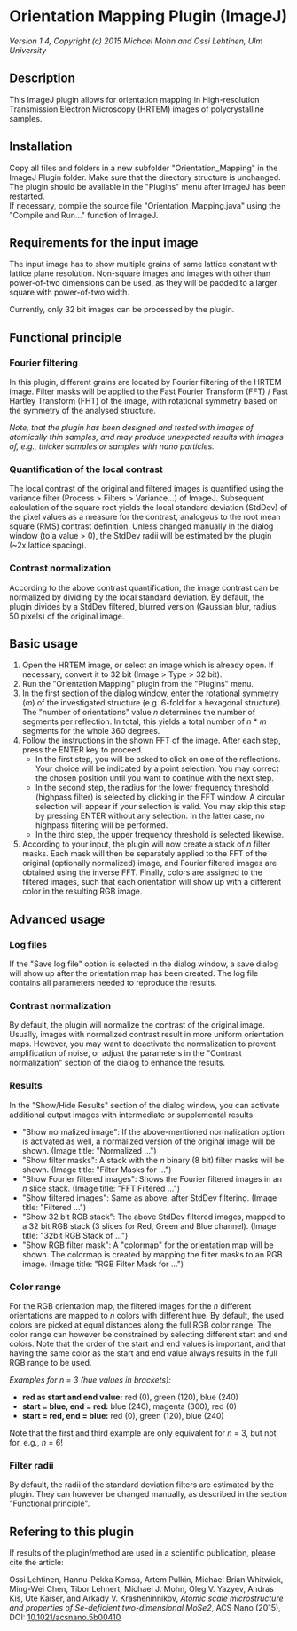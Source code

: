 # Orientation Mapping Plugin (ImageJ)

*Version 1.4, Copyright (c) 2015 Michael Mohn and Ossi Lehtinen, Ulm University*

## Description
This ImageJ plugin allows for orientation mapping in High-resolution Transmission Electron Microscopy (HRTEM) images of polycrystalline samples.

## Installation
Copy all files and folders in a new subfolder "Orientation_Mapping" in the ImageJ Plugin folder. Make sure that the directory structure is unchanged.
The plugin should be available in the "Plugins" menu after ImageJ has been restarted.  
If necessary, compile the source file "Orientation_Mapping.java" using the "Compile and Run..." function of ImageJ.


## Requirements for the input image
The input image has to show multiple grains of same lattice constant with lattice plane resolution.
Non-square images and images with other than power-of-two dimensions can be used, as they will be padded to a larger square with power-of-two width.

Currently, only 32 bit images can be processed by the plugin.


## Functional principle

### Fourier filtering
In this plugin, different grains are located by Fourier filtering of the HRTEM image. Filter masks will be applied to the Fast Fourier Transform (FFT) / Fast Hartley Transform (FHT) of the image, with rotational symmetry based on the symmetry of the analysed structure.

*Note, that the plugin has been designed and tested with images of atomically thin samples, and may produce unexpected results with images of, e.g., thicker samples or samples with nano particles.*

### Quantification of the local contrast
The local contrast of the original and filtered images is quantified using the variance filter (Process > Filters > Variance...) of ImageJ. Subsequent calculation of the square root yields the local standard deviation (StdDev) of the pixel values as a measure for the contrast, analogous to the root mean square (RMS) contrast definition.
Unless changed manually in the dialog window (to a value > 0), the StdDev radii will be estimated by the plugin (~2x lattice spacing).

### Contrast normalization
According to the above contrast quantification, the image contrast can be normalized by dividing by the local standard deviation. By default, the plugin divides by a StdDev filtered, blurred version (Gaussian blur, radius: 50 pixels) of the original image.


## Basic usage
1. Open the HRTEM image, or select an image which is already open. If necessary, convert it to 32 bit (Image > Type > 32 bit).
2. Run the "Orientation Mapping" plugin from the "Plugins" menu.
3. In the first section of the dialog window, enter the rotational symmetry (*m*) of the investigated structure (e.g. 6-fold for a hexagonal structure). The "number of orientations" value *n* determines the number of segments per reflection. In total, this yields a total number of *n* \* *m* segments for the whole 360 degrees.
4. Follow the instructions in the shown FFT of the image. After each step, press the ENTER key to proceed.  
    * In the first step, you will be asked to click on one of the reflections. Your choice will be indicated by a point selection. You may correct the chosen position until you want to continue with the next step.
    * In the second step, the radius for the lower frequency threshold (highpass filter) is selected by clicking in the FFT window. A circular selection will appear if your selection is valid. You may skip this step by pressing ENTER without any selection. In the latter case, no highpass filtering will be performed.
    * In the third step, the upper frequency threshold is selected likewise.
5. According to your input, the plugin will now create a stack of *n* filter masks. Each mask will then be separately applied to the FFT of the original (optionally normalized) image, and Fourier filtered images are obtained using the inverse FFT. Finally, colors are assigned to the  filtered images, such that each orientation will show up with a different color in the resulting RGB image.


## Advanced usage

### Log files
If the "Save log file" option is selected in the dialog window, a save dialog will show up after the orientation map has been created. The log file contains all parameters needed to reproduce the results.

### Contrast normalization
By default, the plugin will normalize the contrast of the original image. Usually, images with normalized contrast result in more uniform orientation maps. However, you may want to deactivate the normalization to prevent amplification of noise, or adjust the parameters in the "Contrast normalization" section of the dialog to enhance the results.

### Results
In the "Show/Hide Results" section of the dialog window, you can activate additional output images with intermediate or supplemental results:

* "Show normalized image": If the above-mentioned normalization option is activated as well, a normalized version of the original image will be shown. (Image title: "Normalized ...")
* "Show filter masks": A stack with the *n* binary (8 bit) filter masks will be shown. (Image title: "Filter Masks for ...")
* "Show Fourier filtered images": Shows the Fourier filtered images in an *n* slice stack. (Image title: "FFT Filtered ...")
* "Show filtered images": Same as above, after StdDev filtering. (Image title: "Filtered ...")
* "Show 32 bit RGB stack": The above StdDev filtered images, mapped to a 32 bit RGB stack (3 slices for Red, Green and Blue channel). (Image title: "32bit RGB Stack of ...")
* "Show RGB filter mask": A "colormap" for the orientation map will be shown. The colormap is created by mapping the filter masks to an RGB image. (Image title: "RGB Filter Mask for ...")

### Color range
For the RGB orientation map, the filtered images for the *n* different orientations are mapped to *n* colors with different hue. By default, the used colors are picked at equal distances along the full RGB color range. The color range can however be constrained by selecting different start and end colors. Note that the order of the start and end values is important, and that having the same color as the start and end value always results in the full RGB range to be used.

*Examples for n = 3 (hue values in brackets):*

* **red as start and end value:** red (0), green (120), blue (240)
* **start = blue, end = red:** blue (240), magenta (300), red (0)
* **start = red, end = blue:** red (0), green (120), blue (240)

Note that the first and third example are only equivalent for *n* = 3, but not for, e.g., *n* = 6!

### Filter radii
By default, the radii of the standard deviation filters are estimated by the plugin. They can however be changed manually, as described in the section "Functional principle".

## Refering to this plugin
If results of the plugin/method are used in a scientific publication, please cite the article:

Ossi Lehtinen, Hannu-Pekka Komsa, Artem Pulkin, Michael Brian Whitwick, Ming-Wei Chen, Tibor Lehnert, Michael J. Mohn, Oleg V. Yazyev, Andras Kis, Ute Kaiser, and Arkady V. Krasheninnikov, *Atomic scale microstructure and properties of Se-deficient two-dimensional MoSe2*, ACS Nano (2015), DOI: [10.1021/acsnano.5b00410](http://dx.doi.org/10.1021/acsnano.5b00410)


